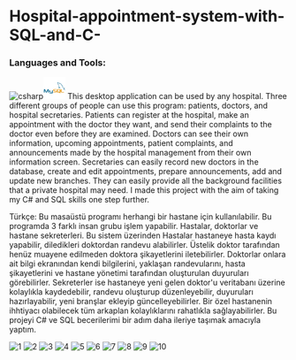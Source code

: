 # Hospital-appointment-system-with-SQL-and-C-
<h3 align="left">Languages ​​and Tools:</h3>
<img src = "https://www.freeiconspng.com/uploads/c-logo-icon-18.png" alt = "csharp" width = "50" height = "50"/><img src = "https://raw.githubusercontent.com/devicons/devicon/master/icons/mysql/mysql-original-wordmark.svg" alt = "mysql" width = "40" height = "40"/> 
This desktop application can be used by any hospital. Three different groups of people can use this program: patients, doctors, and hospital secretaries. Patients can register at the hospital, make an appointment with the doctor they want, and send their complaints to the doctor even before they are examined. Doctors can see their own information, upcoming appointments, patient complaints, and announcements made by the hospital management from their own information screen. Secretaries can easily record new doctors in the database, create and edit appointments, prepare announcements, add and update new branches. They can easily provide all the background facilities that a private hospital may need. I made this project with the aim of taking my C# and SQL skills one step further.

Türkçe:
Bu masaüstü programı herhangi bir hastane için kullanılabilir. Bu programda 3 farklı insan grubu işlem yapabilir.
Hastalar, doktorlar ve hastane sekreterleri. Bu sistem üzerinden Hastalar hastaneye hasta kaydı yapabilir,
diledikleri doktordan randevu alabilirler. Üstelik doktor tarafından henüz muayene edilmeden doktora şikayetlerini iletebilirler.
Doktorlar onlara ait bilgi ekranından kendi bilgilerini, yaklaşan randevularını, hasta şikayetlerini ve hastane 
yönetimi tarafından oluşturulan duyuruları görebilirler.
Sekreterler ise hastaneye yeni gelen doktor'u veritabanı üzerine kolaylıkla kaydedebilir, randevu oluşturup düzenleyebilir,
duyuruları hazırlayabilir, yeni branşlar ekleyip güncelleyebilirler. Bir özel hastanenin ihhtiyacı olabilecek
tüm arkaplan kolaylıklarını rahatlıkla sağlayabilirler. Bu projeyi C# ve SQL becerilerimi bir adım daha ileriye taşımak 
amacıyla yaptım.



![1](https://github.com/ozcanbayram/Hospital-appointment-system-with-SQL-and-C-/assets/117665864/5f60a7ad-3ee5-498f-99ae-9b77b0306675)
![2](https://github.com/ozcanbayram/Hospital-appointment-system-with-SQL-and-C-/assets/117665864/b5afbe06-70ea-4617-82f6-2ad30a308563)
![3](https://github.com/ozcanbayram/Hospital-appointment-system-with-SQL-and-C-/assets/117665864/cfc1250b-5b67-4591-a3db-f4e409968fe5)
![4](https://github.com/ozcanbayram/Hospital-appointment-system-with-SQL-and-C-/assets/117665864/5b2524f9-027f-4704-9c3e-a6a4dac085bf)
![5](https://github.com/ozcanbayram/Hospital-appointment-system-with-SQL-and-C-/assets/117665864/69e290c2-93b5-401d-88b3-82170d4beafa)
![6](https://github.com/ozcanbayram/Hospital-appointment-system-with-SQL-and-C-/assets/117665864/17a520c4-63c3-4f8b-aef3-29516025fabf)
![7](https://github.com/ozcanbayram/Hospital-appointment-system-with-SQL-and-C-/assets/117665864/05c5679a-a2a7-4f71-8645-f9346418f21e)
![8](https://github.com/ozcanbayram/Hospital-appointment-system-with-SQL-and-C-/assets/117665864/ccf456ba-ea1e-4d72-a5b3-d0422cca05c8)
![9](https://github.com/ozcanbayram/Hospital-appointment-system-with-SQL-and-C-/assets/117665864/aadb47ef-48d1-4a66-bd7d-bbc0306c13e1)
![10](https://github.com/ozcanbayram/Hospital-appointment-system-with-SQL-and-C-/assets/117665864/8dd9d577-7dc8-47a3-ad48-0e0e6a19f438)
